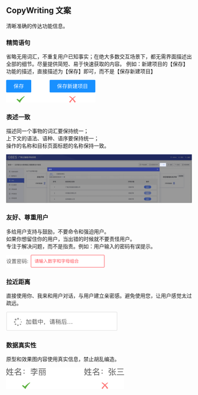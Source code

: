 ## CopyWriting 文案

清晰准确的传达功能信息。

### 精简语句

省略无用词汇，不重复用户已知事实；在绝大多数交互场景下，都无需界面描述出全部的细节。尽量提供简短、易于快速获取的内容。 例如：新建项目的【保存】功能的描述，直接描述为【保存】即可，而不是【保存新建项目】

<img class="demo-img" src="../../assets/images/copywriting/精简语句.png" alt="精简语句">

### 表述一致

描述同一个事物的词汇要保持统一；  
上下文的语法、语种、语序要保持统一；  
操作的名称和目标页面标题的名称保持一致。

<img class="demo-img" src="../../assets/images/copywriting/表述一致.png" alt="表述一致">

### 友好、尊重用户

多给用户支持与鼓励，不要命令和强迫用户。  
如果你想留住你的用户，当出错的时候就不要责怪用户。  
专注于解决问题，而不是指责。例如：用户输入的密码有误提示。

<img class="demo-img" src="../../assets/images/copywriting/友好、尊重用户.png" alt="友好、尊重用户">

### 拉近距离

直接使用你、我来和用户对话，与用户建立亲密感。避免使用您，让用户感觉太过疏远。

<img class="demo-img" src="../../assets/images/copywriting/拉近距离.png" alt="拉近距离">

### 数据真实性

原型和效果图内容使用真实信息，禁止胡乱编造。

<img class="demo-img" src="../../assets/images/copywriting/数据真实性.png" alt="数据真实性">